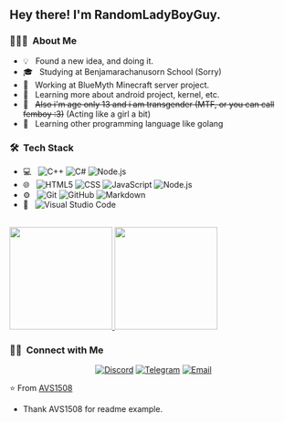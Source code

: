 <h2> Hey there! I'm RandomLadyBoyGuy.</h2>

<h3> 👨🏻‍💻 &nbsp;About Me </h3>

- 💡  &nbsp; Found a new idea, and doing it.
- 🎓 &nbsp; Studying at Benjamarachanusorn School (Sorry)
- 💼 &nbsp; Working at BlueMyth Minecraft server project.
- 🌱 &nbsp; Learning more about android project, kernel, etc.
- 👏 &nbsp; ~~Also i'm age only 13 and i am transgender (MTF, or you can call femboy :3)~~ (Acting like a girl a bit)
- 🎯 &nbsp; Learning other programming language like golang

<h3> 🛠 &nbsp;Tech Stack</h3>

- 💻 &nbsp;
  ![C++](https://img.shields.io/badge/-C++-333333?style=flat&logo=C%2B%2B&logoColor=00599C)
  ![C#](https://img.shields.io/badge/-CSharp-333333?style=flat&logo=c-sharp&logoColor=228B22)
   ![Node.js](https://img.shields.io/badge/-Node.js-333333?style=flat&logo=node.js)
- 🌐 &nbsp;
  ![HTML5](https://img.shields.io/badge/-HTML5-333333?style=flat&logo=HTML5)
  ![CSS](https://img.shields.io/badge/-CSS-333333?style=flat&logo=CSS3&logoColor=1572B6)
  ![JavaScript](https://img.shields.io/badge/-JavaScript-333333?style=flat&logo=javascript)
  ![Node.js](https://img.shields.io/badge/-Node.js-333333?style=flat&logo=node.js)
- ⚙️ &nbsp;
  ![Git](https://img.shields.io/badge/-Git-333333?style=flat&logo=git)
  ![GitHub](https://img.shields.io/badge/-GitHub-333333?style=flat&logo=github)
  ![Markdown](https://img.shields.io/badge/-Markdown-333333?style=flat&logo=markdown)
- 🔧 &nbsp;
  ![Visual Studio Code](https://img.shields.io/badge/-Visual%20Studio%20Code-333333?style=flat&logo=visual-studio-code&logoColor=007ACC)

<br/>

<a href="https://github.com/AVS1508">
  <img height="180em" src="https://github-readme-stats-eight-theta.vercel.app/api?username=RandomLadyBoyGuy&theme=buefy&show_icons=true" />
  <img height="180em" src="https://github-readme-stats-eight-theta.vercel.app/api/top-langs/?username=RandomLadyBoyGuy&theme=buefy&layout=compact" />
</a>

<br/>

<h3> 🤝🏻 &nbsp;Connect with Me </h3>

<p align="center">
<a href="https://discord.gg/FuseMeoww#0587"><img alt="Discord" src="https://img.shields.io/badge/Discord-FuseMeowww%230587-pink?style=flat-square&logo=discord"></a>
  <a href="https://t.me/randomladyboyguy"><img alt="Telegram" src="https://img.shields.io/badge/Telegram-@randomladyboyguy-pink?style=flat-square&logo=telegram"></a>
<a href="mailto:phapoom@fusemeow.me"><img alt="Email" src="https://img.shields.io/badge/Email-phapoom@fusemeow.me-pink?style=flat-square&logo=gmail"></a>
</p>

⭐️ From [AVS1508](https://github.com/AVS1508)
* Thank AVS1508 for readme example.

